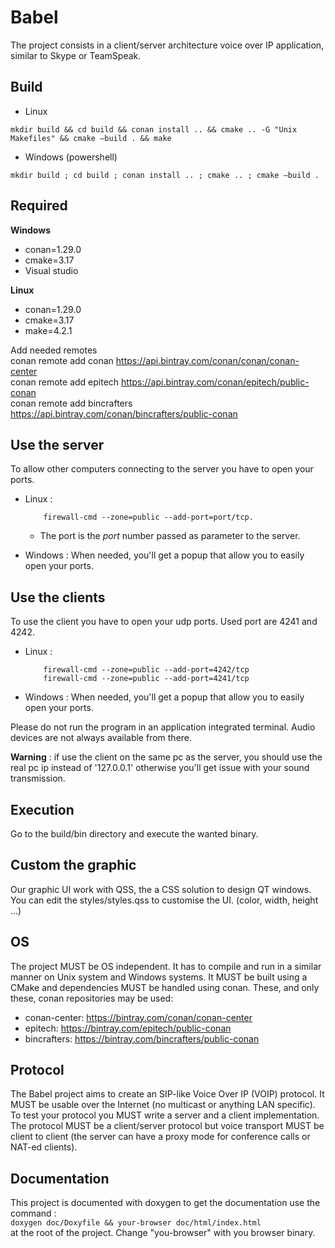 # Babel

The project consists in a client/server architecture voice over IP application, similar to Skype or TeamSpeak.

## Build
- Linux
```
mkdir build && cd build && conan install .. && cmake .. -G "Unix Makefiles" && cmake –build . && make
```
- Windows (powershell)
```
mkdir build ; cd build ; conan install .. ; cmake .. ; cmake –build .
```

## Required

**Windows**
- conan=1.29.0
- cmake=3.17
- Visual studio

**Linux**
- conan=1.29.0
- cmake=3.17
- make=4.2.1

Add needed remotes <br>
conan remote add conan https://api.bintray.com/conan/conan/conan-center <br>
conan remote add epitech https://api.bintray.com/conan/epitech/public-conan <br>
conan remote add bincrafters https://api.bintray.com/conan/bincrafters/public-conan <br>


## Use the server

To allow other computers connecting to the server you have to open your ports.
- Linux :

          firewall-cmd --zone=public --add-port=port/tcp.
    - The port is the *port* number passed as parameter to the server.
- Windows : When needed, you'll get a popup that allow you to easily open your ports.

## Use the clients

To use the client you have to open your udp ports. Used port are 4241 and 4242.
- Linux :

          firewall-cmd --zone=public --add-port=4242/tcp
          firewall-cmd --zone=public --add-port=4241/tcp
- Windows : When needed, you'll get a popup that allow you to easily open your ports.
   
Please do not run the program in an application integrated terminal. Audio devices are not always available from there.

**Warning** : if use the client on the same pc as the server, you should use the real pc ip instead of '127.0.0.1'
              otherwise you'll get issue with your sound transmission. 
              
## Execution
Go to the build/bin directory and execute the wanted binary.

## Custom the graphic

Our graphic UI work with QSS, the a CSS solution to design QT windows. <br>
You can edit the styles/styles.qss to customise the UI. (color, width, height ...)


## OS

The project MUST be OS independent. It has to compile and run in a similar manner on Unix system and Windows systems.
It MUST be built using a CMake and dependencies MUST be handled using conan.
These, and only these, conan repositories may be used:

- conan-center: https://bintray.com/conan/conan-center
- epitech: https://bintray.com/epitech/public-conan
- bincrafters: https://bintray.com/bincrafters/public-conan


## Protocol

The Babel project aims to create an SIP-like Voice Over IP (VOIP) protocol. It MUST be usable over the Internet (no multicast or anything LAN specific).
To test your protocol you MUST write a server and a client implementation.
The protocol MUST be a client/server protocol but voice transport MUST be client to client (the server can have a proxy mode for conference calls or NAT-ed clients).

## Documentation

This project is documented with doxygen
to get the documentation use the command :<br>
```doxygen doc/Doxyfile && your-browser doc/html/index.html``` <br>
at the root of the project. Change "you-browser" with you browser binary.